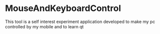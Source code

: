 # MouseAndKeyboardControl


This tool is a self interest experiment application developed to make my pc controlled by my mobile and to learn qt